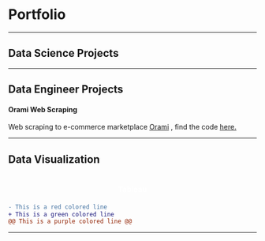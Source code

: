 # Portfolio
---
## Data Science Projects
---
## Data Engineer Projects
#### Orami Web Scraping
Web scraping to e-commerce marketplace [Orami](https://www.orami.co.id/) , find the code [here.](https://anggoletomi.github.io/orami_web_scraping/orami_web_scraping.html)

---
## Data Visualization
<h1 align="center"><span style="color:#FFFFFF;font-weight:700;font-size:15px">
    Tableau
</span></h1>

```diff
- This is a red colored line
+ This is a green colored line
@@ This is a purple colored line @@
```
---

